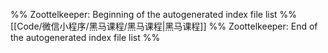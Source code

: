 %% Zoottelkeeper: Beginning of the autogenerated index file list  %%
 [[Code/微信小程序/黑马课程/黑马课程|黑马课程]]
%% Zoottelkeeper: End of the autogenerated index file list  %%
